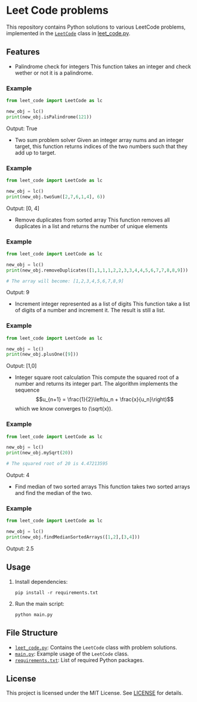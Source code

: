 # Leet Code problems

This repository contains Python solutions to various LeetCode problems, implemented in the [`LeetCode`](leet_code.py) class in [leet_code.py](leet_code.py).

## Features

- Palindrome check for integers
This function takes an integer and check wether or not it is a palindrome. 
### Example
```python
from leet_code import LeetCode as lc

new_obj = lc()
print(new_obj.isPalindrome(121))
```
Output: True

- Two sum problem solver
Given an integer array nums and an integer target, this function returns indices of the two numbers such that they add up to target.
### Example
```python
from leet_code import LeetCode as lc

new_obj = lc()
print(new_obj.twoSum([2,7,6,1,4], 6))
```
Output: [0, 4]

- Remove duplicates from sorted array
This function removes all duplicates in a list and returns the number of unique elements 
### Example
```python
from leet_code import LeetCode as lc

new_obj = lc()
print(new_obj.removeDuplicates([1,1,1,1,2,2,3,3,4,4,5,6,7,7,8,8,9]))

# The array will become: [1,2,3,4,5,6,7,8,9]
```
Output: 9
- Increment integer represented as a list of digits
This function take a list of digits of a number and increment it. The result is still a list.
### Example
```python
from leet_code import LeetCode as lc

new_obj = lc()
print(new_obj.plusOne([9]))
```
Output: [1,0]
- Integer square root calculation
This compute the squared root of a number and returns its integer part. The algorithm implements the sequence
$$u_{n+1} = \frac{1}{2}\left(u_n + \frac{x}{u_n}\right)$$ which we know converges to \(\sqrt{x}).
### Example
```python
from leet_code import LeetCode as lc

new_obj = lc()
print(new_obj.mySqrt(20))

# The squared root of 20 is 4.47213595 
```
Output: 4
- Find median of two sorted arrays
This function takes two sorted arrays and find the median of the two.
### Example
```python
from leet_code import LeetCode as lc

new_obj = lc()
print(new_obj.findMedianSortedArrays([1,2],[3,4]))
```
Output: 2.5

## Usage

1. Install dependencies:
    ```
    pip install -r requirements.txt
    ```

2. Run the main script:
    ```
    python main.py
    ```

## File Structure

- [`leet_code.py`](leet_code.py): Contains the `LeetCode` class with problem solutions.
- [`main.py`](main.py): Example usage of the `LeetCode` class.
- [`requirements.txt`](requirements.txt): List of required Python packages.

## License

This project is licensed under the MIT License. See [LICENSE](LICENSE) for details.